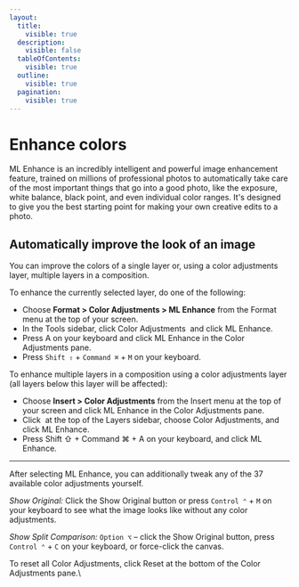 ```yaml
---
layout:
  title:
    visible: true
  description:
    visible: false
  tableOfContents:
    visible: true
  outline:
    visible: true
  pagination:
    visible: true
---
```


# Enhance colors

ML Enhance is an incredibly intelligent and powerful image enhancement feature, trained on millions of professional photos to automatically take care of the most important things that go into a good photo, like the exposure, white balance, black point, and even individual color ranges. It's designed to give you the best starting point for making your own creative edits to a photo.

## Automatically improve the look of an image

You can improve the colors of a single layer or, using a color adjustments layer, multiple layers in a composition.

To enhance the currently selected layer, do one of the following:

* Choose **Format > Color Adjustments > ML Enhance** from the Format menu at the top of your screen.
* In the Tools sidebar, click Color Adjustments <img src="https://help.pixelmator.com/pixelmator-pro/3.5/assets/English/1581000192000.png" alt="" data-size="line"> and click ML Enhance.
* Press A on your keyboard and click ML Enhance in the Color Adjustments pane.
* Press `Shift ⇧` + `Command ⌘` + `M` on your keyboard.

To enhance multiple layers in a composition using a color adjustments layer (all layers below this layer will be affected):

* Choose **Insert > Color Adjustments** from the Insert menu at the top of your screen and click ML Enhance in the Color Adjustments pane.
* Click <img src="https://help.pixelmator.com/pixelmator-pro/3.5/assets/English/1648724547000.png" alt="" data-size="line"> at the top of the Layers sidebar, choose Color Adjustments, and click ML Enhance.
* Press Shift ⇧ + Command ⌘ + A on your keyboard, and click ML Enhance.

***

After selecting ML Enhance, you can additionally tweak any of the 37 available color adjustments yourself.

_Show Original:_ Click the Show Original button or press `Control ⌃` + `M` on your keyboard to see what the image looks like without any color adjustments.

_Show Split Comparison:_ `Option ⌥` – click the Show Original button, press `Control ⌃` + `C` on your keyboard, or force-click the canvas.

To reset all Color Adjustments, click Reset at the bottom of the Color Adjustments pane.\
